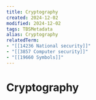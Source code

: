 ```yaml
---
title: Cryptography
created: 2024-12-02
modified: 2024-12-02
tags: TBSMetadata
alias: Cryptography
relatedTerm:
- "[[14236 National security]]"
- "[[3857 Computer security]]"
- "[[19660 Symbols]]"
---
```

# Cryptography
